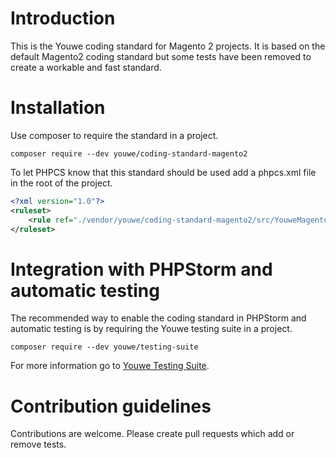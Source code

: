# Introduction

This is the Youwe coding standard for Magento 2 projects. It is based on
the default Magento2 coding standard but some tests have been removed to create
a workable and fast standard.

# Installation

Use composer to require the standard in a project.

```shell
composer require --dev youwe/coding-standard-magento2
```

To let PHPCS know that this standard should be used add a phpcs.xml file in the
root of the project.

```xml
<?xml version="1.0"?>
<ruleset>
    <rule ref="./vendor/youwe/coding-standard-magento2/src/YouweMagento2"/>
</ruleset>
```

# Integration with PHPStorm and automatic testing

The recommended way to enable the coding standard in PHPStorm and automatic
testing is by requiring the Youwe testing suite in a project.

```shell
composer require --dev youwe/testing-suite
```

For more information go to [Youwe Testing Suite](https://github.com/YouweGit/testing-suite).

# Contribution guidelines

Contributions are welcome. Please create pull requests which add or remove
tests.
